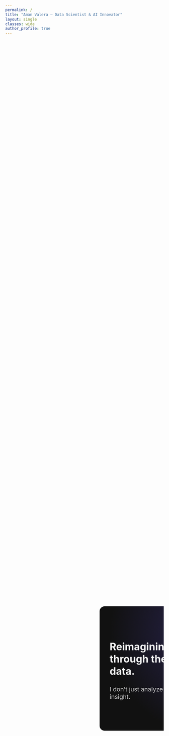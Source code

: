 ```yaml
---
permalink: /
title: "Aman Valera – Data Scientist & AI Innovator"
layout: single
classes: wide
author_profile: true
---
```


<style>
/* Hide page title (SEO only) */
.page-title,
h1.page__title,
header.page__header { display: none !important; }

/* Snap scroll container */
.snap-container {
  height: 100vh;
  overflow-y: scroll;
  scroll-snap-type: y mandatory;
  overscroll-behavior-y: contain;
}

/* Each section takes full height */
.snap-section {
  min-height: 100vh;
  width: 100%;
  display: flex;
  align-items: center;
  scroll-snap-align: start;
  padding: 0;
  box-sizing: border-box;
  /* Offset so text doesn’t go under sidebar */
  margin-left: 300px; /* adjust this to your actual sidebar width */
}

/* Content wrapper = gradient + padding */
.content-wrap {
  max-width: 1000px;
  width: 100%;
  margin: 0 auto;
  padding: 4rem 2rem;
  border-radius: 16px;
  color: #f5f5f5;
}

/* Typography */
.content-wrap h1 {
  font-size: clamp(2rem, 3vw, 2.5rem);
  margin-bottom: 1rem;
  font-weight: 700;
}
.content-wrap h2 {
  font-size: clamp(1.1rem, 2vw, 1.4rem);
  color: #ccc;
  margin-bottom: 2rem;
  font-weight: 400;
}
.content-wrap p, .content-wrap ul {
  font-size: 1rem;
  line-height: 1.6;
  color: #ddd;
  max-width: 65ch;
}
.content-wrap ul { list-style: none; padding-left: 0; }
.content-wrap li { margin: .75rem 0; }

/* Gradient backgrounds inside container */
.hero    .content-wrap { background: radial-gradient(circle at 75% 20%, #2c2655 0%, transparent 70%) #111; }
.services .content-wrap{ background: radial-gradient(circle at 20% 10%, #253b59 0%, transparent 70%) #111; }
.about   .content-wrap{ background: radial-gradient(circle at 80% 80%, #2c4c3b 0%, transparent 70%) #111; }
.impact  .content-wrap{ background: radial-gradient(circle at 20% 80%, #5a2f3b 0%, transparent 70%) #111; }
.focus   .content-wrap{ background: #111; } /* solid dark for focus */

/* Mobile fix: don’t push on narrow screens */
@media (max-width: 900px) {
  .snap-section { margin-left: 0; }
}
</style>

<div class="snap-container">

<section class="snap-section hero">
  <div class="content-wrap">
    <h1>Reimagining the future through the language of data.</h1>
    <h2>I don’t just analyze it — I transform it into insight.</h2>
  </div>
</section>

<section class="snap-section services">
  <div class="content-wrap">
    <h1>What I deliver</h1>
    <ul>
      <li><strong>Business Intelligence</strong> — Dashboards, SQL data models, Power BI, Looker Studio</li>
      <li><strong>Predictive Analytics</strong> — End-to-end ML systems, sports forecasting (e.g. IPL win predictions)</li>
      <li><strong>Frontier AI Research</strong> — Deep Learning, Agentic AI, Biologically Inspired Computation</li>
    </ul>
  </div>
</section>

<section class="snap-section about">
  <div class="content-wrap">
    <h1>I’m a Data Scientist & Machine Learning Engineer</h1>
    <p>Expertise in <strong>sports analytics</strong> and <strong>business intelligence</strong> — bridging pipelines, models, and product to deliver clarity.</p>
  </div>
</section>

<section class="snap-section impact">
  <div class="content-wrap">
    <h1>End-to-end systems that ship</h1>
    <p>From SQL pipelines and dashboards to predictive ML models — including an <strong>84% F1</strong> in live IPL match predictions.</p>
  </div>
</section>

<section class="snap-section focus">
  <div class="content-wrap">
    <h1>Practical impact today. Exploring tomorrow.</h1>
    <p><strong>Practical today</strong> — analytics pipelines, dashboards, and models that drive decisions.<br>
       <strong>Exploring tomorrow</strong> — agentic approaches, biologically inspired computation, and statistical modeling.</p>
  </div>
</section>

</div>
